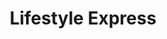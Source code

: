---
title: "Lifestyle Express"
url: /bristol/lifestyle-express-st-augustines-parade/
shop: convenience
---